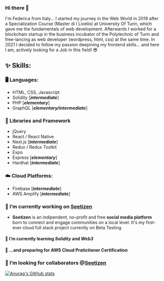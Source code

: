 ### Hi there 👋

I'm Federica from Italy... I started my journey in the Web World in 2019 after a Specialization Course (Master di I Livello) at University Of Turin, which gave me the fundamentals of web development. 
Afterwards I worked for a blockchain startup in the business incubator of the Polytechnic of Turin and free-lancing as web developer (wordpress, html, css) at the same time. 
In 2021 I decided to follow my passion deepining my frontend skills... and here I am, actively looking for a Job in this field! 😎

## ✨ Skills:
### 🖥️ Languages:
- HTML, CSS, Javascript 
- Solidity [**_intermediate_**]
- PHP [**_elementary_**]
- GraphQL [**_elementary/intermediate_**]

### 🔨 Libraries and Framework
- jQuery
- React / React Native
- Next.js [**_intermediate_**]
- Redux / Redux Toolkit
- Expo
- Express [**_elementary_**]
- Hardhat [**_intermediate_**]

### ☁️ Cloud Platforms:
- Firebase [**_intermediate_**]
- AWS Amplify [**_intermediate_**]


### 🔭 I’m currently working on [Seetizen](https://seetizen.co)
- **Seetizen** is an indipendent, no-profit and free **social media platform** born to connect and engage communities on a local level. It's my first-ever cloud full stack project currently on Beta Testing 


#### 🌱 I’m currently learning *Solidity* and *Web3*
#### 📖 ...and preparing for AWS Cloud Pratictioner Certification

### 👯 I’m looking for collaborators @[Seetizen](https://seetizen.co) 

[![Anurag's GitHub stats](https://github-readme-stats.vercel.app/api?username=marianif)](https://github.com/anuraghazra/github-readme-stats)

